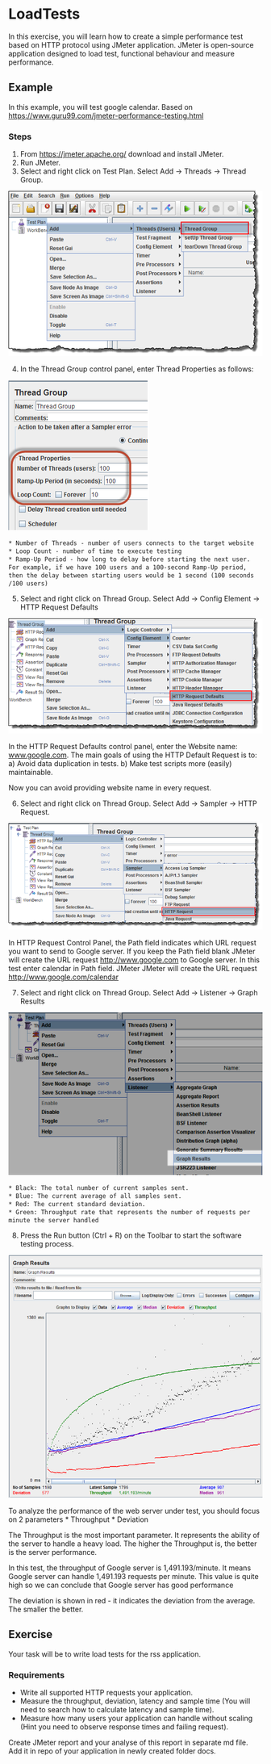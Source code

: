 # LoadTests
In this exercise, you will learn how to create a simple performance test based on HTTP protocol using JMeter application. 
JMeter is open-source application designed to load test, functional behaviour and measure performance.

## Example
In this example, you will test google calendar.
Based on https://www.guru99.com/jmeter-performance-testing.html

### Steps
1. From https://jmeter.apache.org/ download and install JMeter. 
2. Run JMeter.
3. Select and right click on Test Plan. Select Add -> Threads -> Thread Group. 

![Alt text](JMeterAddThreadGroup.png?raw=true "Add Thread Group")

4. In the Thread Group control panel, enter Thread Properties as follows:

![Alt text](ThreadGroupJMeterPerformance.png?raw=true "Add Thread Properties")

	* Number of Threads - number of users connects to the target website
	* Loop Count - number of time to execute testing
	* Ramp-Up Period - how long to delay before starting the next user. For example, if we have 100 users and a 100-second Ramp-Up period, then the delay between starting users would be 1 second (100 seconds /100 users) 

5. Select and right click on Thread Group. Select Add -> Config Element -> HTTP Request Defaults

![Alt text](ThreadGroupAddJMeterPerformance.png "Add HTTP Request Defaults")

In the HTTP Request Defaults control panel, enter the Website name: www.google.com. 
The main goals of using the HTTP Default Request is to:
	a) Avoid data duplication in tests.
	b) Make test scripts more (easily) maintainable.

Now you can avoid providing website name in every request.

6. Select and right click on Thread Group. Select Add -> Sampler -> HTTP Request.

![Alt text](AddHTTPRequestJmeterPerformance.png "Add HTTP Request Defaults")

In HTTP Request Control Panel, the Path field indicates which URL request you want to send to Google server. 
If you keep the Path field blank JMeter will create the URL request http://www.google.com to Google server. 
In this test enter calendar in Path field. JMeter JMeter will create the URL request http://www.google.com/calendar

7. Select and right click on Thread Group. Select Add -> Listener -> Graph Results

![Alt text](AddGrapgResultJMeter.png "Add Graph Results")

	* Black: The total number of current samples sent.
	* Blue: The current average of all samples sent.
	* Red: The current standard deviation.
	* Green: Throughput rate that represents the number of requests per minute the server handled

8. Press the Run button (Ctrl + R) on the Toolbar to start the software testing process.

![Alt text](GraphResultGraphJMeter.png "Result")

To analyze the performance of the web server under test, you should focus on 2 parameters
	* Throughput
	* Deviation

The Throughput is the most important parameter. It represents the ability of the server to handle a heavy load.  The higher the Throughput is, the better is the server performance.

In this test, the throughput of Google server is 1,491.193/minute. It means Google server can handle 1,491.193 requests per minute. This value is quite high so we can conclude that Google server has good performance

The deviation is shown in red - it indicates the deviation from the average. The smaller the better.

## Exercise
Your task will be to write load tests for the rss application. 

### Requirements
* Write all supported HTTP requests your application.
* Measure the throughput, deviation, latency and sample time (You will need to search how to calculate latency and sample time).
* Measure how many users your application can handle without scaling (Hint you need to observe response times and failing request).

Create JMeter report and your analyse of this report in separate md file. Add it in repo of your application in newly created folder docs.
